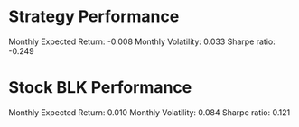 # Strategy Performance
Monthly Expected Return: -0.008
Monthly Volatility: 0.033
Sharpe ratio: -0.249
# Stock BLK Performance
Monthly Expected Return: 0.010
Monthly Volatility: 0.084
Sharpe ratio: 0.121
